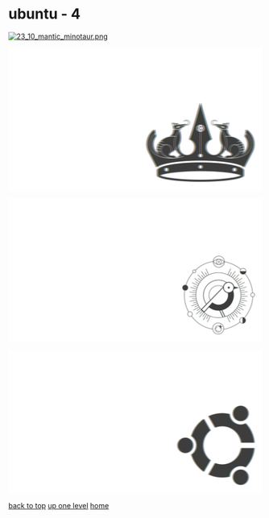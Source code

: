 # ubuntu - 4
[![23_10_mantic_minotaur.png](/terminal/chromatic%20aberration/little/ubuntu/23_10_mantic_minotaur.png "23_10_mantic_minotaur.png")](https://raw.githubusercontent.com/buckmanc/wallpapers/main/terminal/chromatic%20aberration/little/ubuntu/23_10_mantic_minotaur.png)

[![24_04_noble_numbat.png](/terminal/chromatic%20aberration/little/ubuntu/24_04_noble_numbat.png "24_04_noble_numbat.png")](https://raw.githubusercontent.com/buckmanc/wallpapers/main/terminal/chromatic%20aberration/little/ubuntu/24_04_noble_numbat.png)

[![24_10_oracular_oriole.png](/terminal/chromatic%20aberration/little/ubuntu/24_10_oracular_oriole.png "24_10_oracular_oriole.png")](https://raw.githubusercontent.com/buckmanc/wallpapers/main/terminal/chromatic%20aberration/little/ubuntu/24_10_oracular_oriole.png)

[![ubuntu_circle_of_friends_old.png](/terminal/chromatic%20aberration/little/ubuntu/ubuntu_circle_of_friends_old.png "ubuntu_circle_of_friends_old.png")](https://raw.githubusercontent.com/buckmanc/wallpapers/main/terminal/chromatic%20aberration/little/ubuntu/ubuntu_circle_of_friends_old.png)


</p>
</details>


[back to top](#)
[up one level](/terminal/chromatic%20aberration/little/README.MD)
[home](/)
